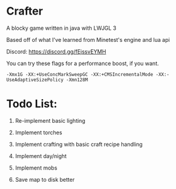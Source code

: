 # Crafter

A blocky game written in java with LWJGL 3

Based off of what I've learned from Minetest's engine and lua api

Discord: https://discord.gg/fEjssvEYMH

You can try these flags for a performance boost, if you want.

`
-Xmx1G -XX:+UseConcMarkSweepGC -XX:+CMSIncrementalMode -XX:-UseAdaptiveSizePolicy -Xmn128M
`


# Todo List:

1. Re-implement basic lighting

2. Implement torches

3. Implement crafting with basic craft recipe handling

4. Implement day/night

5. Implement mobs

6. Save map to disk better

